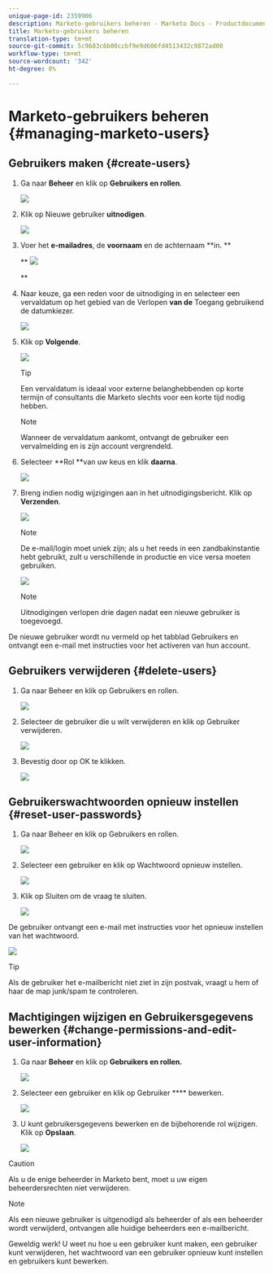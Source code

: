 ```yaml
---
unique-page-id: 2359906
description: Marketo-gebruikers beheren - Marketo Docs - Productdocumentatie
title: Marketo-gebruikers beheren
translation-type: tm+mt
source-git-commit: 5c9683c6b00ccbf9e9d606fd4513432c9872ad00
workflow-type: tm+mt
source-wordcount: '342'
ht-degree: 0%

---
```



# Marketo-gebruikers beheren {#managing-marketo-users}

## Gebruikers maken {#create-users}

1. Ga naar **Beheer** en klik op **Gebruikers en rollen**.

   ![](assets/image2014-9-9-11-3a34-3a58.png)

1. Klik op Nieuwe gebruiker **uitnodigen**.

   ![](assets/image2014-9-9-11-3a35-3a15.png)

1. Voer het **e-mailadres**, de **voornaam** en de achternaam **in. **

   ** ![](assets/image2016-5-24-9-3a45-3a30.png)

   **

1. Naar keuze, ga een reden voor de uitnodiging in en selecteer een vervaldatum op het gebied van de Verlopen **van de** Toegang gebruikend de datumkiezer.

   ![](assets/image2016-6-29-15-3a52-3a18.png)

1. Klik op **Volgende**.

   ![](assets/image2016-5-24-9-3a58-3a10.png)

   >[!TIP]
   >
   >Een vervaldatum is ideaal voor externe belanghebbenden op korte termijn of consultants die Marketo slechts voor een korte tijd nodig hebben.

   >[!NOTE]
   >
   >Wanneer de vervaldatum aankomt, ontvangt de gebruiker een vervalmelding en is zijn account vergrendeld.

1. Selecteer **Rol **van uw keus en klik **daarna**.

   ![](assets/image2016-5-24-10-3a1-3a33.png)

1. Breng indien nodig wijzigingen aan in het uitnodigingsbericht. Klik op **Verzenden**.

   ![](assets/image2016-5-24-10-3a3-3a56.png)

   >[!NOTE]
   >
   >De e-mail/login moet uniek zijn; als u het reeds in een zandbakinstantie hebt gebruikt, zult u verschillende in productie en vice versa moeten gebruiken.

   ![](assets/image2016-5-24-10-3a21-3a57.png)

   >[!NOTE]
   >
   >Uitnodigingen verlopen drie dagen nadat een nieuwe gebruiker is toegevoegd.

De nieuwe gebruiker wordt nu vermeld op het tabblad Gebruikers en ontvangt een e-mail met instructies voor het activeren van hun account.

## Gebruikers verwijderen {#delete-users}

1. Ga naar Beheer en klik op Gebruikers en rollen.

   ![](assets/image2014-9-9-11-3a36-3a21.png)

1. Selecteer de gebruiker die u wilt verwijderen en klik op Gebruiker verwijderen.

   ![](assets/image2014-9-9-11-3a36-3a36.png)

1. Bevestig door op OK te klikken.

   ![](assets/image2014-9-9-11-3a36-3a51.png)

## Gebruikerswachtwoorden opnieuw instellen {#reset-user-passwords}

1. Ga naar Beheer en klik op Gebruikers en rollen.

   ![](assets/image2014-9-9-11-3a41-3a0.png)

1. Selecteer een gebruiker en klik op Wachtwoord opnieuw instellen.

   ![](assets/image2014-9-9-11-3a41-3a19.png)

1. Klik op Sluiten om de vraag te sluiten.

   ![](assets/image2014-9-9-11-3a41-3a50.png)

De gebruiker ontvangt een e-mail met instructies voor het opnieuw instellen van het wachtwoord.

![](assets/image2014-9-9-11-3a45-3a53.png)

>[!TIP]
>
>Als de gebruiker het e-mailbericht niet ziet in zijn postvak, vraagt u hem of haar de map junk/spam te controleren.

## Machtigingen wijzigen en Gebruikersgegevens bewerken {#change-permissions-and-edit-user-information}

1. Ga naar **Beheer** en klik op **Gebruikers en rollen.**

   ![](assets/image2014-9-9-11-3a37-3a5.png)

1. Selecteer een gebruiker en klik op Gebruiker **** bewerken.

   ![](assets/image2014-9-9-11-3a37-3a16.png)

1. U kunt gebruikersgegevens bewerken en de bijbehorende rol wijzigen. Klik op **Opslaan**.

   ![](assets/image2014-9-9-11-3a37-3a31.png)

>[!CAUTION]
>
>Als u de enige beheerder in Marketo bent, moet u uw eigen beheerdersrechten niet verwijderen.

>[!NOTE]
>
>Als een nieuwe gebruiker is uitgenodigd als beheerder of als een beheerder wordt verwijderd, ontvangen alle huidige beheerders een e-mailbericht.

Geweldig werk! U weet nu hoe u een gebruiker kunt maken, een gebruiker kunt verwijderen, het wachtwoord van een gebruiker opnieuw kunt instellen en gebruikers kunt bewerken.
